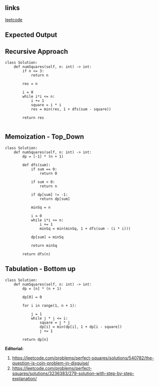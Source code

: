 ## links
[leetcode](https://leetcode.com/problems/perfect-squares/description/)

## Expected Output


## Recursive Approach

```
class Solution:
    def numSquares(self, n: int) -> int:
        if n <= 3:
            return n
        
        res = n

        i = 0
        while i*i <= n:
            i += 1
            square = i * i
            res = min(res, 1 + dfs(sum - square))
        
        return res
        
```

## Memoization - Top_Down

```
class Solution:
    def numSquares(self, n: int) -> int:
        dp = [-1] * (n + 1)

        def dfs(sum):
            if sum == 0:
                return 0
            
            if sum < 0:
                return n
            
            if dp[sum] != -1:
                return dp[sum]

            minSq = n

            i = 0
            while i*i <= n:
                i += 1
                minSq = min(minSq, 1 + dfs(sum - (i * i)))
           
            dp[sum] = minSq

            return minSq
        
        return dfs(n)
```

## Tabulation - Bottom up

```
class Solution:
    def numSquares(self, n: int) -> int:
        dp = [n] * (n + 1)

        dp[0] = 0

        for i in range(1, n + 1):

            j = 1
            while j * j <= i:
                square = j * j
                dp[i] = min(dp[i], 1 + dp[i - square])
                j += 1
        
        return dp[n]
```

**Editorial:**
1. https://leetcode.com/problems/perfect-squares/solutions/540782/the-question-is-coin-problem-in-disguise/
2. https://leetcode.com/problems/perfect-squares/solutions/3236383/279-solution-with-step-by-step-explanation/
